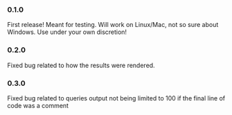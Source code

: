 
### 0.1.0

First release! Meant for testing. Will work on Linux/Mac, not so sure about Windows.
Use under your own discretion!

### 0.2.0

Fixed bug related to how the results were rendered.

### 0.3.0

Fixed bug related to queries output not being limited to 100 if the final line of code was a comment